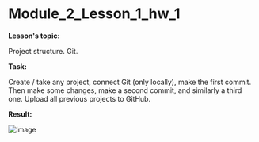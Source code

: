 # Module_2_Lesson_1_hw_1
**Lesson's topic:**

Project structure. Git.

**Task:**

Create / take any project, connect Git (only locally), make the first commit. Then make some changes, make a second commit, and similarly a third one.
Upload all previous projects to GitHub.

**Result:**

![image](https://github.com/vdcast/Module_2_Lesson_2_hw_1/assets/108469609/ba806f78-1f23-44ea-be38-0bfe502e8afb)
